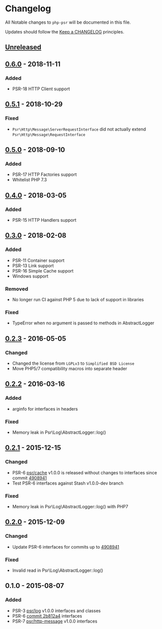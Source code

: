 # Changelog

All Notable changes to `php-psr` will be documented in this file.

Updates should follow the [Keep a CHANGELOG](http://keepachangelog.com/) principles.

## [Unreleased]

## [0.6.0] - 2018-11-11

### Added
- PSR-18 HTTP Client support

## [0.5.1] - 2018-10-29

### Fixed 
- `Psr\Http\Message\ServerRequestInterface` did not actually extend `Psr\Http\Message\RequestInterface`

## [0.5.0] - 2018-09-10

### Added
- PSR-17 HTTP Factories support
- Whitelist PHP 7.3

## [0.4.0] - 2018-03-05

### Added
- PSR-15 HTTP Handlers support

## [0.3.0] - 2018-02-08

### Added
- PSR-11 Container support
- PSR-13 Link support
- PSR-16 Simple Cache support
- Windows support

### Removed
- No longer run CI against PHP 5 due to lack of support in libraries

### Fixed 
- TypeError when no argument is passed to methods in AbstractLogger

## [0.2.3] - 2016-05-05

### Changed
- Changed the license from `LGPLv3` to `Simplified BSD License`
- Move PHP5/7 compatibility macros into separate header

## [0.2.2] - 2016-03-16

### Added
- arginfo for interfaces in headers

### Fixed 
- Memory leak in Psr\Log\AbstractLogger::log()
 
## [0.2.1] - 2015-12-15

### Changed
- PSR-6 [psr/cache](https://github.com/php-fig/cache) v1.0.0 is released without changes to interfaces since commit [4908941](https://github.com/php-fig/cache/commit/4908941)
- Test PSR-6 interfaces against Stash v1.0.0-dev branch

### Fixed
- Memory leak in Psr\Log\AbstractLogger::log() with PHP7

## [0.2.0] - 2015-12-09

### Changed
- Update PSR-6 interfaces for commits up to [4908941](https://github.com/php-fig/cache/commit/4908941)

### Fixed
- Invalid read in Psr\Log\AbstractLogger::log()

## 0.1.0 - 2015-08-07

### Added
- PSR-3 [psr/log](https://github.com/php-fig/log) v1.0.0 interfaces and classes
- PSR-6 [commit 2b812a4](https://github.com/php-fig/fig-standards/commit/2b812a4) interfaces
- PSR-7 [psr/http-message](https://github.com/php-fig/http-message) v1.0.0 interfaces


[Unreleased]: https://github.com/jbboehr/php-psr/compare/v0.6.0...HEAD
[0.6.0]: https://github.com/jbboehr/php-psr/compare/v0.5.1...v0.6.0
[0.5.1]: https://github.com/jbboehr/php-psr/compare/v0.5.0...v0.5.1
[0.5.0]: https://github.com/jbboehr/php-psr/compare/v0.4.0...v0.5.0
[0.4.0]: https://github.com/jbboehr/php-psr/compare/v0.3.0...v0.4.0
[0.3.0]: https://github.com/jbboehr/php-psr/compare/v0.2.3...v0.3.0
[0.2.3]: https://github.com/jbboehr/php-psr/compare/v0.2.2...v0.2.3
[0.2.2]: https://github.com/jbboehr/php-psr/compare/v0.2.1...v0.2.2
[0.2.1]: https://github.com/jbboehr/php-psr/compare/v0.2.0...v0.2.1
[0.2.0]: https://github.com/jbboehr/php-psr/compare/v0.1.0...v0.2.0
